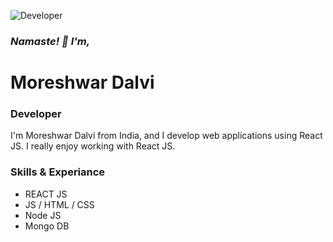 ![Developer](https://pbs.twimg.com/profile_banners/1432578951688310789/1655099852/600x200)

### *Namaste! 👋 I'm,* 
# Moreshwar Dalvi
### Developer

I'm Moreshwar Dalvi from India, and I develop web applications using React JS. I really enjoy working with React JS.

### Skills & Experiance
* REACT JS  
* JS / HTML / CSS  
* Node JS 
* Mongo DB


